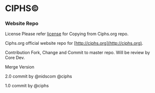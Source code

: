 # CIPHS©
### Website Repo

License
Please refer [license](https://github.com/ciphs/website/blob/master/LICENSE) for Copying from Ciphs.org repo.

Ciphs.org official website repo for [http://ciphs.org](http://ciphs.org).

Contribution
Fork, Change and Commit to master repo. Will be review by Core Dev.

Merge Version

2.0 commit by @nidscom @ciphs

1.0 commit by @ciphs
